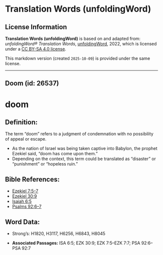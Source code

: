 # Translation Words (unfoldingWord)

## License Information

**Translation Words (unfoldingWord)** is based on and adapted from: _unfoldingWord® Translation Words_, [unfoldingWord](https://unfoldingword.org/utw), 2022, which is licensed under a [CC BY-SA 4.0 license](https://creativecommons.org/licenses/by-sa/4.0/legalcode.en).

This markdown version (created `2025-10-09`) is provided under the same license.



--------------------------------

## Doom (id: 26537)

doom
====

Definition:
-----------

The term “doom” refers to a judgment of condemnation with no possibility of appeal or escape.

* As the nation of Israel was being taken captive into Babylon, the prophet Ezekiel said, “doom has come upon them.”
* Depending on the context, this term could be translated as “disaster” or “punishment” or “hopeless ruin.”

Bible References:
-----------------

* [Ezekiel 7:5–7](https://ref.ly/Ezek7:5-Ezek7:7)
* [Ezekiel 30:9](https://ref.ly/Ezek30:9)
* [Isaiah 6:5](https://ref.ly/Isa6:5)
* [Psalms 92:6–7](https://ref.ly/Ps92:6-Ps92:7)

Word Data:
----------

* Strong’s: H1820, H3117, H6256, H6843, H8045

* **Associated Passages:** ISA 6:5; EZK 30:9; EZK 7:5–EZK 7:7; PSA 92:6–PSA 92:7

